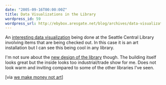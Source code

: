 ```yaml
---
date: "2005-09-16T00:00:00Z"
title: Data Visualizations in the Library
wordpress_id: 59
wordpress_url: http://ebybox.aresgate.net/blog/archives/data-visualizations-in-the-library/
---
```

An <a href="http://www.mat.ucsb.edu/~g.legrady/glWeb/Projects/spl/spl.html">interesting data visualization</a> being done at the Seattle Central Library involving items that are being checked out. In this case it is an art installation but I can see this being cool in any library.

I'm not sure about the <a href="http://www.spl.org/images/slideshow/NewCentralSlideshow.asp">new design of the library</a> though. The building itself looks great but the inside looks too industrial/trade show for me. Does not look warm and inviting compared to some of the other libraries I've seen.

[via <a href="http://www.we-make-money-not-art.com/archives/006993.php">we make money not art</a>]
